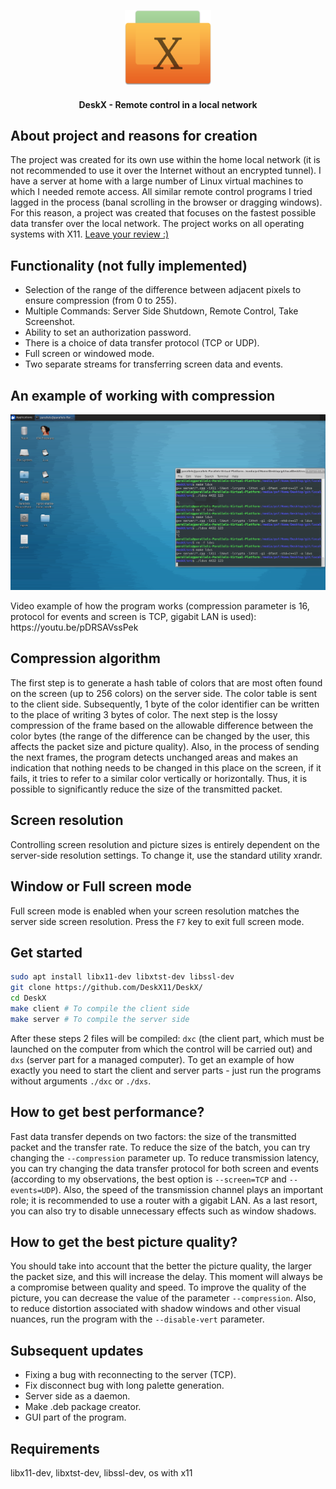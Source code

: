 <p align="center"><img height="120px" src="./info/logo.png"></p>
<h4 align="center">DeskX - Remote control in a local network</h4>

## About project and reasons for creation

The project was created for its own use within the home local network (it is not recommended to use it over the Internet without an encrypted tunnel). I have a server at home with a large number of Linux virtual machines to which I needed remote access. All similar remote control programs I tried lagged in the process (banal scrolling in the browser or dragging windows). For this reason, a project was created that focuses on the fastest possible data transfer over the local network. The project works on all operating systems with X11. [Leave your review :)](https://github.com/DeskX11/DeskX/discussions/4)

## Functionality (not fully implemented)

- Selection of the range of the difference between adjacent pixels to ensure compression (from 0 to 255).
- Multiple Commands: Server Side Shutdown, Remote Control, Take Screenshot.
- Ability to set an authorization password.
- There is a choice of data transfer protocol (TCP or UDP).
- Full screen or windowed mode.
- Two separate streams for transferring screen data and events.

## An example of working with compression

<p align="center"><img src="./info/example.png"></p>
Video example of how the program works (compression parameter is 16, protocol for events and screen is TCP, gigabit LAN is used): https://youtu.be/pDRSAVssPek

## Compression algorithm

The first step is to generate a hash table of colors that are most often found on the screen (up to 256 colors) on the server side. The color table is sent to the client side. Subsequently, 1 byte of the color identifier can be written to the place of writing 3 bytes of color. The next step is the lossy compression of the frame based on the allowable difference between the color bytes (the range of the difference can be changed by the user, this affects the packet size and picture quality). Also, in the process of sending the next frames, the program detects unchanged areas and makes an indication that nothing needs to be changed in this place on the screen, if it fails, it tries to refer to a similar color vertically or horizontally. Thus, it is possible to significantly reduce the size of the transmitted packet.

## Screen resolution

Controlling screen resolution and picture sizes is entirely dependent on the server-side resolution settings. To change it, use the standard utility xrandr.

## Window or Full screen mode

Full screen mode is enabled when your screen resolution matches the server side screen resolution. Press the `F7` key to exit full screen mode.

## Get started

```bash
sudo apt install libx11-dev libxtst-dev libssl-dev
git clone https://github.com/DeskX11/DeskX/
cd DeskX
make client # To compile the client side
make server # To compile the server side
```
After these steps 2 files will be compiled: `dxc` (the client part, which must be launched on the computer from which the control will be carried out) and `dxs` (server part for a managed computer). To get an example of how exactly you need to start the client and server parts - just run the programs without arguments `./dxc` or `./dxs`.

## How to get best performance?

Fast data transfer depends on two factors: the size of the transmitted packet and the transfer rate. To reduce the size of the batch, you can try changing the `--compression` parameter up. To reduce transmission latency, you can try changing the data transfer protocol for both screen and events (according to my observations, the best option is `--screen=TCP` and `--events=UDP`). Also, the speed of the transmission channel plays an important role; it is recommended to use a router with a gigabit LAN. As a last resort, you can also try to disable unnecessary effects such as window shadows.

## How to get the best picture quality?

You should take into account that the better the picture quality, the larger the packet size, and this will increase the delay. This moment will always be a compromise between quality and speed. To improve the quality of the picture, you can decrease the value of the parameter `--compression`. Also, to reduce distortion associated with shadow windows and other visual nuances, run the program with the `--disable-vert` parameter.

## Subsequent updates

- Fixing a bug with reconnecting to the server (TCP).
- Fix disconnect bug with long palette generation.
- Server side as a daemon.
- Make .deb package creator.
- GUI part of the program.

## Requirements

libx11-dev, libxtst-dev, libssl-dev, os with x11
